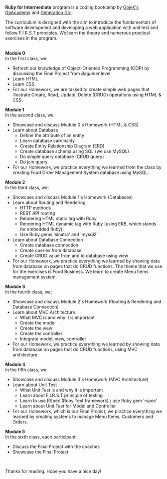**Ruby for Intermediate** program is a coding bootcamp by [Gojek's GoAcademy](https://www.gojek.com/go-academy/) and [Generation Girl](https://www.generationgirl.org/).

The curriculum is designed with the aim to introduce the fundamentals of software development and developing a web application with unit test and follow F.I.R.S.T principles.
We learn the theory and numerous practical exercises in the program.
<br>
<br>

**Module 0**<br>
In the first class, we:
* Refresh our knowledge of Object-Oriented Programming (OOP) by discussing the Final Project from *Beginner* level
* Learn HTML
* Learn CSS
* For our Homework, we are tasked to create simple web pages that illustrate Create, Read, Update, Delete (CRUD) operations using HTML & CSS.

**Module 1**<br>
In the second class, we:
* Showcase and discuss Module 0's Homework (HTML & CSS)
* Learn about Database
    * Define the attribute of an entity
    * Learn database cardinality
    * Create Entity Relationship Diagram (ERD)
    * Create database schema using SQL (we use MySQL)
    * Do simple query database (CRUD query)
    * Do join query
* For our Homework, we practice everything we learned from the class by creating Food Order Management System database using MySQL.

**Module 2**<br>
In the third class, we:
* Showcase and discuss Module 1's Homework (Databases)
* Learn about Routing and Rendering
    * HTTP methods
    * REST API routing
    * Rendering HTML static tag with Ruby
    * Rendering HTML dynamic tag with Ruby (using ERB, which stands for embedded Ruby)
    * Use Ruby gems 'sinatra' and 'mysql2'
* Learn about Database Connection
    * Create database connection
    * Create queries from database
    * Create CRUD value from and to database using view
* For our Homework, we practice everything we learned by showing data from database on pages that do CRUD functions. The theme that we use for the exercises is Food Business. We learn to create Menu Items management system.

**Module 3**<br>
In the fourth class, we:
* Showcase and discuss Module 2's Homework (Routing & Rendering and Database Connection)
* Learn about MVC Architecture
    * What MVC is and why it is important
    * Create the model
    * Create the view
    * Create the controller
    * Integrate model, view, controller
* For our Homework, we practice everything we learned by showing data from database on pages that do CRUD functions, using MVC architecture.

**Module 4**<br>
In the fifth class, we:
* Showcase and discuss Module 3's Homework (MVC Architecture)
* Learn about Unit Test
    * What Unit Test is and why it is important
    * Learn about F.I.R.S.T principle of testing
    * Learn to use RSpec (Ruby Test framework) / use Ruby gem 'rspec'
    * Learn about Unit Test for Model and Controller
* For our Homework, which is our Final Project, we practice everything we learned by creating systems to manage Menu Items, Customers and Orders.

**Module 5**<br>
In the sixth class, each participant:
* Discuss the Final Project with the coaches
* Showcase the Final Project
<br>

Thanks for reading. Hope you have a nice day!
<br>